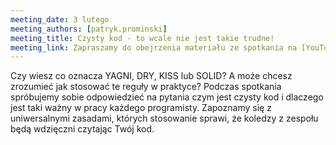 ```yaml
---
meeting_date: 3 lutego
meeting_authors: [patryk.prominski]
meeting_title: Czysty kod - to wcale nie jest takie trudne!
meeting_link: Zapraszamy do obejrzenia materiału ze spotkania na [YouTube](https://www.youtube.com/watch?v=Etl1icZ_El4)!
---
```


Czy wiesz co oznacza YAGNI, DRY, KISS lub SOLID? A może chcesz zrozumieć jak stosować te reguły w praktyce? 
Podczas spotkania spróbujemy sobie odpowiedzieć na pytania czym jest czysty kod i dlaczego jest taki ważny 
w pracy każdego programisty. Zapoznamy się z uniwersalnymi zasadami, których stosowanie sprawi, że koledzy 
z zespołu będą wdzięczni czytając Twój kod.
